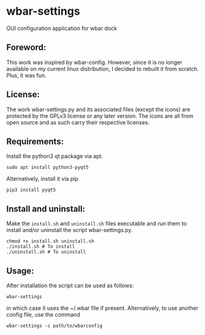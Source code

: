 # wbar-settings
GUI configuration application for wbar dock

## Foreword:

This work was inspired by wbar-config. However, since it is no longer
available on my current linux distribution, I decided to rebuilt it from
scratch. Plus, it was fun.

## License:

The work wbar-settings.py and its associated files (except the icons)
are protected by the GPLv3 license or any later version. The icons are
all from open source and as such carry their respective licenses.

## Requirements:

Install the python3 qt package via apt.
```
sudo apt install python3-pyqt5
```
Alternatively, install it via pip
```
pip3 install pyqt5
```

## Install and uninstall:

Make the `install.sh` and `uninstall.sh` files executable and run them to 
install and/or uninstall the script wbar-settings.py.
```
chmod +x install.sh uninstall.sh
./install.sh # To install
./uninstall.sh # To uninstall
```

## Usage:

After installation the script can be used as follows:
```
wbar-settings
```
in which case it uses the ~/.wbar file if present. Alternatively, to use 
another config file, use the command
```
wbar-settings -c path/to/wbarconfig
```
